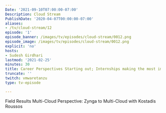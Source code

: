 ```yaml
---
Date: '2021-09-10T07:00:00-07:00'
Description: Cloud Stream 
PublishDate: '2020-04-07T00:00:00-07:00'
aliases:
- /tv/cloud-stream/12
episode: '1'
episode_banner: /images/tv/episodes/cloud-stream/0012.png
episode_image: /images/tv/episodes/cloud-stream/0012.png
explicit: 'no'
hosts:
- Sudesh Girdhari
lastmod: '2021-02-25'
minutes: 30
title: Career Perspectives Starting out; Internships making the most impact!
truncate: ''
twitch: vmwaretanzu
type: tv-episode

---
```


Field Results Multi-Cloud Perspective: Zynga to Multi-Cloud with Kostadis Roussos